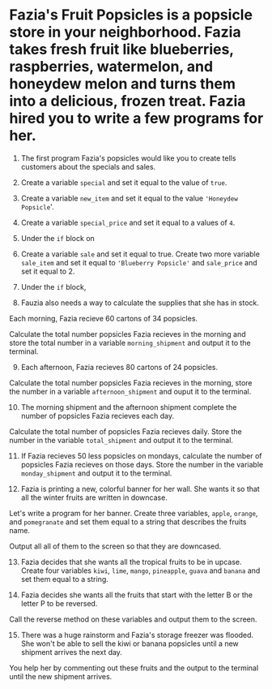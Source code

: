 
# Fazia's Fruit Popsicles is a popsicle store in your neighborhood. Fazia takes fresh fruit like blueberries, raspberries, watermelon, and honeydew melon and turns them into a delicious, frozen treat. Fazia hired you to write a few programs for her. # 


1. The first program Fazia's popsicles would like you to create tells customers about the specials and sales. 


2. Create a variable `special` and set it equal to the value of `true`.


3. Create a variable `new_item` and set it equal to the value `'Honeydew Popsicle`'. 


4. Create a variable `special_price` and set it equal to a values of `4`. 


5. Under the `if` block on 


6. Create a variable `sale` and set it equal to true. Create two more variable `sale_item` and set it equal to `'Blueberry Popsicle'` and `sale_price` and set it equal to 2. 


7. Under the `if` block, 


8. Fauzia also needs a way to calculate the supplies that she has in stock. 

Each morning, Fazia recieve 60 cartons of 34 popsicles. 

Calculate the total number popsicles Fazia recieves in the morning and store the total number in a variable `morning_shipment` and output it to the terminal. 


9. Each afternoon, Fazia recieves 80 cartons of 24 popsicles. 

Calculate the total number popsicles Fazia recieves in the morning, store the number in a variable `afternoon_shipment` and ouput it to the terminal. 


10. The morning shipment and the afternoon shipment complete the number of popsicles Fazia recieves each day. 

Calculate the total number of popsicles Fazia recieves daily. Store the number in the variable `total_shipment` and output it to the terminal. 


11. If Fazia recieves 50 less popsicles on mondays, calculate the number of popsicles Fazia recieves on those days. Store the number in the variable `monday_shipment` and output it to the terminal. 


12. Fazia is printing a new, colorful banner for her wall. She wants it so that all the winter fruits are written in downcase.

Let's write a program for her banner. Create three variables, `apple`, `orange`, and `pomegranate` and set them equal to a string that describes the fruits name. 

Output all all of them to the screen so that they are downcased. 


13. Fazia decides that she wants all the tropical fruits to be in upcase. Create four variables `kiwi`, `lime`, `mango`, `pineapple`, `guava` and `banana` and set them equal to a string. 


14. Fazia decides she wants all the fruits that start with the letter B or the letter P to be reversed. 

Call the reverse method on these variables and output them to the screen. 


15. There was a huge rainstorm and Fazia's storage freezer was flooded. She won't be able to sell the kiwi or banana popsicles until a new shipment arrives the next day. 

You help her by commenting out these fruits and the output to the terminal until the new shipment arrives. 

